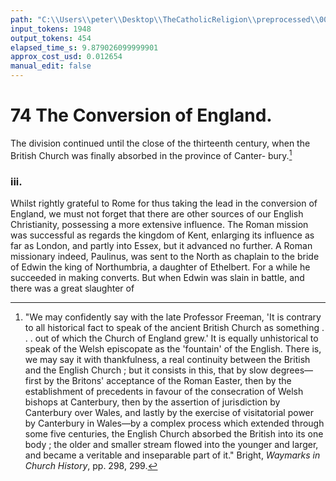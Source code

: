 ```yaml
---
path: "C:\\Users\\peter\\Desktop\\TheCatholicReligion\\preprocessed\\00094.jpg"
input_tokens: 1948
output_tokens: 454
elapsed_time_s: 9.879026099999901
approx_cost_usd: 0.012654
manual_edit: false
---
```

# 74 The Conversion of England.

The division continued until the close of the
thirteenth century, when the British Church
was finally absorbed in the province of Canter-
bury.[^1]

### iii.

Whilst rightly grateful to Rome for thus
taking the lead in the conversion of England,
we must not forget that there are other sources
of our English Christianity, possessing a more
extensive influence. The Roman mission was
successful as regards the kingdom of Kent,
enlarging its influence as far as London, and
partly into Essex, but it advanced no further.
A Roman missionary indeed, Paulinus, was
sent to the North as chaplain to the bride of
Edwin the king of Northumbria, a daughter
of Ethelbert. For a while he succeeded in
making converts. But when Edwin was slain
in battle, and there was a great slaughter of

[^1]: "We may confidently say with the late Professor
Freeman, 'It is contrary to all historical fact to speak of
the ancient British Church as something . . . out of which
the Church of England grew.' It is equally unhistorical
to speak of the Welsh episcopate as the 'fountain' of the
English. There is, we may say it with thankfulness, a real
continuity between the British and the English Church ; but
it consists in this, that by slow degrees—first by the Britons'
acceptance of the Roman Easter, then by the establishment
of precedents in favour of the consecration of Welsh bishops
at Canterbury, then by the assertion of jurisdiction by
Canterbury over Wales, and lastly by the exercise of
visitatorial power by Canterbury in Wales—by a complex
process which extended through some five centuries, the
English Church absorbed the British into its one body ;
the older and smaller stream flowed into the younger and
larger, and became a veritable and inseparable part of it."
Bright, *Waymarks in Church History*, pp. 298, 299.